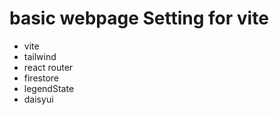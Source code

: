 # basic webpage Setting for vite 
- vite
- tailwind
- react router
- firestore
- legendState 
- daisyui
